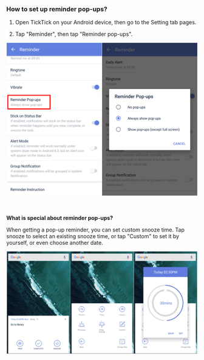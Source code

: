 ### How to set up reminder pop-ups?

1. Open TickTick on your Android device, then go to the Setting tab pages.

2. Tap "Reminder", then tap "Reminder pop-ups".

![](../../images/ticktick-android-app/reminder/3.5.4.1.png)

<br />

**What is special about reminder pop-ups?**

When getting a pop-up reminder, you can set custom snooze time. Tap snooze to select an existing snooze time, or tap "Custom" to set it by yourself, or even choose another date.

![](../../images/ticktick-android-app/reminder/3.5.4.2.png)

